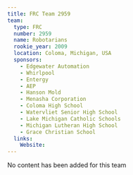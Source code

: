 ```yaml
---
title: FRC Team 2959
team:
  type: FRC
  number: 2959
  name: Robotarians
  rookie_year: 2009
  location: Coloma, Michigan, USA
  sponsors:
    - Edgewater Automation
    - Whirlpool
    - Entergy
    - AEP
    - Hanson Mold
    - Menasha Corporation
    - Coloma High School
    - Watervliet Senior High School
    - Lake Michigan Catholic Schools
    - Michigan Lutheran High School
    - Grace Christian School
  links:
    Website: 
---
```

No content has been added for this team